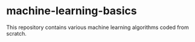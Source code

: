 # machine-learning-basics
This repository contains various machine learning algorithms coded from scratch.
